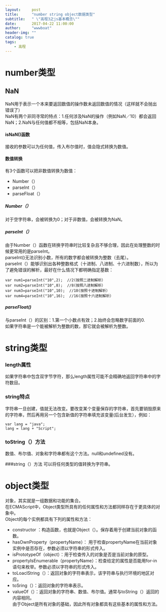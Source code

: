 ```yaml
---
layout:     post
title:      "number string object数据类型"
subtitle:   " \"高程3之js基本概念\""
date:       2017-04-22 11:00:00
author:     "wwwboat"
header-img: ""
catalog: true
tags:
    - 高程
---
```


# number类型
## NaN
NaN用于表示一个本来要返回数值的操作数未返回数值的情况（这样就不会抛出错误了）<br/>
NaN有两个非同寻常的特点：1.任何涉及NaN的操作（例如NaN／10）都会返回NaN；2.NaN与任何值都不相等，包括NaN本身。<br/>

#### isNaN()函数
接收的参数可以为任何值，传入布尔值时，值会隐式转换为数值。

#### 数值转换
有3个函数可以把非数值转换为数值：
- Number（）
- parseInt（）
- parseFloat（）

##### Number（）
对于空字符串，会被转换为0；对于非数值，会被转换为NaN。

##### parseInt（）
由于Number（）函数在转换字符串时比较复杂且不够合理，因此在处理整数的时候更常用的是parseInt。<br/>
parseInt()无法识别小数，所有的数字都会被转换为整数（去尾）。<br/>
parseInt（）能够识别出各种整数格式（十进制、八进制、十六进制数），所以为了避免错误的解析，最好在什么情况下都明确指定基数：
```
var num1=parseInt("10",2);  //2(按照二进制解析）
var num2=parseInt("10",8);  //8(按照八进制解析）
var num3=parseInt("10",10);  //10(按照十进制解析）
var num4=parseInt("10",16);  //16(按照十六进制解析）
```

##### parseFloat()
与parseInt（）的区别：1.第一个小数点有效；2.始终会忽略数字前面的0.<br/>
如果字符串是一个能被解析为整数的数，那它就会被解析为整数。


# string类型
### length属性
如果字符串中包含双字节字符，那么length属性可能不会精确地返回字符串中的字符数目。<br/>
### string特点
字符串一旦创建，值就无法改变。要改变某个变量保存的字符串，首先要销毁原来的字符串，然后再用另一个包含新值的字符串填充该变量(后台发生），例如：
```
var lang = "java";
lang = lang + "Script";
```
### toString（）方法
数值、布尔值、对象和字符串都有这个方法。null和undefined没有。

###string（）方法
可以将任何类型的值转换为字符串。

# object类型
对象，其实就是一组数据和功能的集合。<br/>
在ECMAScript中，Object类型所具有的任何属性和方法都同样存在于更具体的对象中。<br/>
Object的每个实例都具有下列的属性和方法：
- constructor ：构造函数，也就是Object（）。保存着用于创建当前对象的函数。
- hasOwnProperty（propertyName）： 用于检查propertyName在当前对象实例中是否存在，参数必须以字符串的形式传入。
- isPrototypeOf（object）：用于检查传入的对象是否是当前对象的原型。
- propertyIsEnumerable（propertyName）：检查给定的属性是否能用for-in语句来枚举。参数必须以字符串的形式传入。
- toLoaclString（）：返回对象的字符串表示，该字符串与执行环境的地区对应。
- toSring（）：返回对象的字符串表示。
- valueOf（）：返回对象的字符串、数值、布尔值。通常与toString（）返回的内容相同。<br/>
由于Object是所有对象的基础，因此所有对象都具有这些基本的属性和方法。


